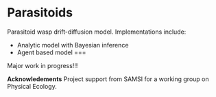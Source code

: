 # Parasitoids
Parasitoid wasp drift-diffusion model. Implementations include: 
- Analytic model with Bayesian inference
- Agent based model
===

Major work in progress!!!


**Acknowledements**
Project support from SAMSI for a working group on Physical Ecology.
